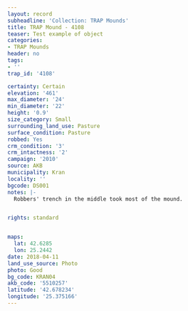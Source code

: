```yaml
---
layout: record
subheadline: 'Collection: TRAP Mounds'
title: TRAP Mound - 4108
teaser: Test example of object
categories:
- TRAP Mounds
header: no
tags:
- ''
trap_id: '4108'

certainty: Certain
elevation: '461'
max_diameter: '24'
min_diameter: '22'
height: '0.9'
size_category: Small
surrounding_land_use: Pasture
surface_condition: Pasture
robbed: Yes
crm_condition: '3'
crm_intactness: '2'
campaign: '2010'
source: AKB
municipality: Kran
locality: ''
bgcode: DS001
notes: |-
  Robbers' trench in the middle took most of the mound.


rights: standard


maps:
  lat: 42.6285
  lon: 25.2442
date: 2018-04-11
land_use_source: Photo
photo: Good
bg_code: KRAN04
akb_code: '5510257'
latitude: '42.678234'
longitude: '25.375166'
---
```

